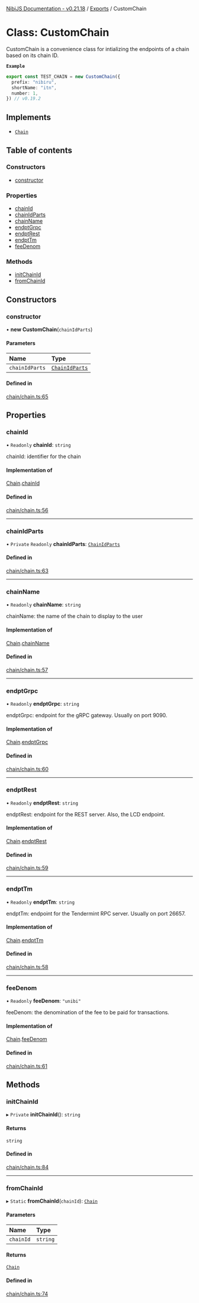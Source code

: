 [NibiJS Documentation - v0.21.18](../intro.md) / [Exports](../modules.md) / CustomChain

# Class: CustomChain

CustomChain is a convenience class for intializing the endpoints of a chain
based on its chain ID.

**`Example`**

```ts
export const TEST_CHAIN = new CustomChain({
  prefix: "nibiru",
  shortName: "itn",
  number: 1,
}) // v0.19.2
```

## Implements

- [`Chain`](../interfaces/Chain.md)

## Table of contents

### Constructors

- [constructor](CustomChain.md#constructor)

### Properties

- [chainId](CustomChain.md#chainid)
- [chainIdParts](CustomChain.md#chainidparts)
- [chainName](CustomChain.md#chainname)
- [endptGrpc](CustomChain.md#endptgrpc)
- [endptRest](CustomChain.md#endptrest)
- [endptTm](CustomChain.md#endpttm)
- [feeDenom](CustomChain.md#feedenom)

### Methods

- [initChainId](CustomChain.md#initchainid)
- [fromChainId](CustomChain.md#fromchainid)

## Constructors

### constructor

• **new CustomChain**(`chainIdParts`)

#### Parameters

| Name           | Type                                            |
| :------------- | :---------------------------------------------- |
| `chainIdParts` | [`ChainIdParts`](../interfaces/ChainIdParts.md) |

#### Defined in

[chain/chain.ts:65](https://github.com/NibiruChain/ts-sdk/blob/0e252f8/packages/nibijs/src/chain/chain.ts#L65)

## Properties

### chainId

• `Readonly` **chainId**: `string`

chainId: identifier for the chain

#### Implementation of

[Chain](../interfaces/Chain.md).[chainId](../interfaces/Chain.md#chainid)

#### Defined in

[chain/chain.ts:56](https://github.com/NibiruChain/ts-sdk/blob/0e252f8/packages/nibijs/src/chain/chain.ts#L56)

---

### chainIdParts

• `Private` `Readonly` **chainIdParts**: [`ChainIdParts`](../interfaces/ChainIdParts.md)

#### Defined in

[chain/chain.ts:63](https://github.com/NibiruChain/ts-sdk/blob/0e252f8/packages/nibijs/src/chain/chain.ts#L63)

---

### chainName

• `Readonly` **chainName**: `string`

chainName: the name of the chain to display to the user

#### Implementation of

[Chain](../interfaces/Chain.md).[chainName](../interfaces/Chain.md#chainname)

#### Defined in

[chain/chain.ts:57](https://github.com/NibiruChain/ts-sdk/blob/0e252f8/packages/nibijs/src/chain/chain.ts#L57)

---

### endptGrpc

• `Readonly` **endptGrpc**: `string`

endptGrpc: endpoint for the gRPC gateway. Usually on port 9090.

#### Implementation of

[Chain](../interfaces/Chain.md).[endptGrpc](../interfaces/Chain.md#endptgrpc)

#### Defined in

[chain/chain.ts:60](https://github.com/NibiruChain/ts-sdk/blob/0e252f8/packages/nibijs/src/chain/chain.ts#L60)

---

### endptRest

• `Readonly` **endptRest**: `string`

endptRest: endpoint for the REST server. Also, the LCD endpoint.

#### Implementation of

[Chain](../interfaces/Chain.md).[endptRest](../interfaces/Chain.md#endptrest)

#### Defined in

[chain/chain.ts:59](https://github.com/NibiruChain/ts-sdk/blob/0e252f8/packages/nibijs/src/chain/chain.ts#L59)

---

### endptTm

• `Readonly` **endptTm**: `string`

endptTm: endpoint for the Tendermint RPC server. Usually on port 26657.

#### Implementation of

[Chain](../interfaces/Chain.md).[endptTm](../interfaces/Chain.md#endpttm)

#### Defined in

[chain/chain.ts:58](https://github.com/NibiruChain/ts-sdk/blob/0e252f8/packages/nibijs/src/chain/chain.ts#L58)

---

### feeDenom

• `Readonly` **feeDenom**: `"unibi"`

feeDenom: the denomination of the fee to be paid for transactions.

#### Implementation of

[Chain](../interfaces/Chain.md).[feeDenom](../interfaces/Chain.md#feedenom)

#### Defined in

[chain/chain.ts:61](https://github.com/NibiruChain/ts-sdk/blob/0e252f8/packages/nibijs/src/chain/chain.ts#L61)

## Methods

### initChainId

▸ `Private` **initChainId**(): `string`

#### Returns

`string`

#### Defined in

[chain/chain.ts:84](https://github.com/NibiruChain/ts-sdk/blob/0e252f8/packages/nibijs/src/chain/chain.ts#L84)

---

### fromChainId

▸ `Static` **fromChainId**(`chainId`): [`Chain`](../interfaces/Chain.md)

#### Parameters

| Name      | Type     |
| :-------- | :------- |
| `chainId` | `string` |

#### Returns

[`Chain`](../interfaces/Chain.md)

#### Defined in

[chain/chain.ts:74](https://github.com/NibiruChain/ts-sdk/blob/0e252f8/packages/nibijs/src/chain/chain.ts#L74)
